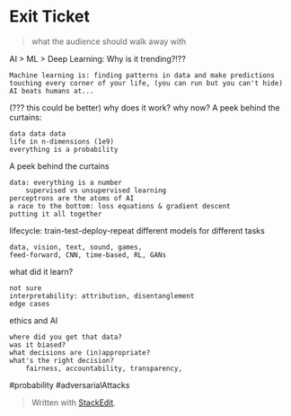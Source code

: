 
# Exit Ticket
> what the audience should walk away with

AI > ML > Deep Learning: Why is it trending?!??

	Machine learning is: finding patterns in data and make predictions
	touching every corner of your life, (you can run but you can't hide)
	AI beats humans at...

(??? this could be better) why does it work? why now?
A peek behind the curtains:
	
	data data data
	life in n-dimensions (1e9)
	everything is a probability
	
A peek behind the curtains
	
	data: everything is a number
		supervised vs unsupervised learning
	perceptrons are the atoms of AI
	a race to the bottom: loss equations & gradient descent
	putting it all together
	
lifecycle: train-test-deploy-repeat
different models for different tasks
	
	data, vision, text, sound, games,
	feed-forward, CNN, time-based, RL, GANs
	
what did it learn?
	
	not sure
	interpretability: attribution, disentanglement
	edge cases
	
ethics and AI 
	
	where did you get that data?
	was it biased?
	what decisions are (in)appropriate?
	what's the right decision? 
		fairness, accountability, transparency, 
	


#probability
#adversarialAttacks


> Written with [StackEdit](https://stackedit.io/).
<!--stackedit_data:
eyJoaXN0b3J5IjpbMTgxMjkwMzcyMywtNzg3NzMzMTc4LC05MD
U5MTc0MiwxODc3MDg3NzM1XX0=
-->